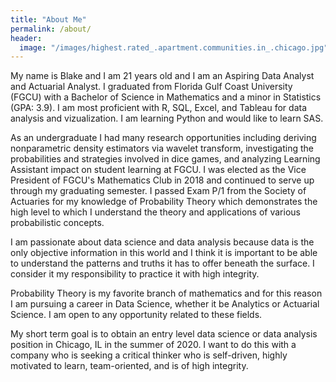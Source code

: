```yaml
---
title: "About Me"
permalink: /about/
header:
  image: "/images/highest.rated_.apartment.communities.in_.chicago.jpg"
---
```


My name is Blake and I am 21 years old and I am an Aspiring Data Analyst and Actuarial Analyst. I graduated from Florida Gulf Coast University (FGCU) with a Bachelor of Science in Mathematics and a minor in Statistics (GPA: 3.9). I am most proficient with R, SQL, Excel, and Tableau for data analysis and vizualization. I am learning Python and would like to learn SAS. 

As an undergraduate I had many research opportunities including deriving nonparametric density estimators via wavelet transform, investigating the probabilities and strategies involved in dice games, and analyzing Learning Assistant impact on student learning at FGCU. I was elected as the Vice President of FGCU's Mathematics Club in 2018 and continued to serve up through my graduating semester. I passed Exam P/1 from the Society of Actuaries for my knowledge of Probability Theory which demonstrates the high level to which I understand the theory and applications of various probabilistic concepts. 

I am passionate about data science and data analysis because data is the only objective information in this world and I think it is important to be able to understand the patterns and truths it has to offer beneath the surface. I consider it my responsibility to practice it with high integrity.

Probability Theory is my favorite branch of mathematics and for this reason I am pursuing a career in Data Science, whether it be Analytics or Actuarial Science. I am open to any opportunity related to these fields.

My short term goal is to obtain an entry level data science or data analysis position in Chicago, IL in the summer of 2020. I  want to do this with a company who is seeking a critical thinker who is self-driven, highly motivated to learn, team-oriented, and is of high integrity.
